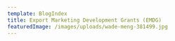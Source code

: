 ```yaml
---
template: BlogIndex
title: Export Marketing Development Grants (EMDG)
featuredImage: /images/uploads/wade-meng-381499.jpg
---
```


